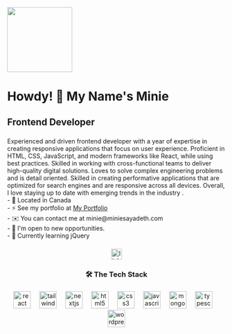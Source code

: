 <div align="left">
  <img height="150" src="https://media.licdn.com/dms/image/v2/D4E16AQG8mpsOTkStIg/profile-displaybackgroundimage-shrink_350_1400/profile-displaybackgroundimage-shrink_350_1400/0/1728342317261?e=1733961600&v=beta&t=3-vitdnqvLV75adpZVfS58S_kY3nigWSUvL-QTP0p1k"  />
</div>

###

<h1 align="left">Howdy! 👋 My Name's Minie</h1>

###

<h2 align="left">Frontend Developer</h2>

###

<p align="left">Experienced and driven  frontend developer with a year of expertise in creating responsive applications that focus on user experience. Proficient in HTML, CSS, JavaScript, and modern frameworks like React, while using best practices. Skilled in working with cross-functional teams to deliver high-quality digital solutions. Loves to solve complex engineering problems and is detail oriented. Skilled in creating performative applications that are optimized for search engines and are responsive across all devices. Overall, I love staying up to date with emerging trends in the industry .<br>- 🍁 Located in Canada<br>- ⚡ See my portfolio at <a href="https://www.miniesayadeth.com/">My Portfolio</a><br>- ✉️ You can contact me at minie@miniesayadeth.com<br>
 - 💼 I'm open to new opportunities.<br>- 🧠 Currently learning jQuery</p>

###

<div align="center">
  <a href="https://www.linkedin.com/in/minie-sayadeth-613928313/" target="_blank">
    <img src="https://img.shields.io/static/v1?message=LinkedIn&logo=linkedin&label=&color=0077B5&logoColor=white&labelColor=&style=for-the-badge" height="25" alt="linkedin logo"  />
  </a>
</div>

###

<h3 align="center">🛠 The Tech Stack</h3>

###

<div align="center">
  <img src="https://cdn.jsdelivr.net/gh/devicons/devicon/icons/react/react-original.svg" height="40" alt="react logo"  />
  <img width="12" />
  <img src="https://skillicons.dev/icons?i=tailwind" height="40" alt="tailwindcss logo"  />
  <img width="12" />
  <img src="https://cdn.jsdelivr.net/gh/devicons/devicon/icons/nextjs/nextjs-original.svg" height="40" alt="nextjs logo"  />
  <img width="12" />
  <img src="https://cdn.jsdelivr.net/gh/devicons/devicon/icons/html5/html5-original.svg" height="40" alt="html5 logo"  />
  <img width="12" />
  <img src="https://cdn.jsdelivr.net/gh/devicons/devicon/icons/css3/css3-original.svg" height="40" alt="css3 logo"  />
  <img width="12" />
  <img src="https://cdn.jsdelivr.net/gh/devicons/devicon/icons/javascript/javascript-original.svg" height="40" alt="javascript logo"  />
  <img width="12" />
  <img src="https://cdn.jsdelivr.net/gh/devicons/devicon/icons/mongodb/mongodb-original.svg" height="40" alt="mongodb logo"  />
  <img width="12" />
  <img src="https://cdn.jsdelivr.net/gh/devicons/devicon/icons/typescript/typescript-original.svg" height="40" alt="typescript logo"  />
  <img width="12" />
  <img src="https://skillicons.dev/icons?i=wordpress" height="40" alt="wordpress logo"  />
</div>

###
